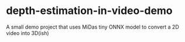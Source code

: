 # depth-estimation-in-video-demo
A small demo project that uses MiDas tiny ONNX model to convert a 2D video into 3D(ish)
